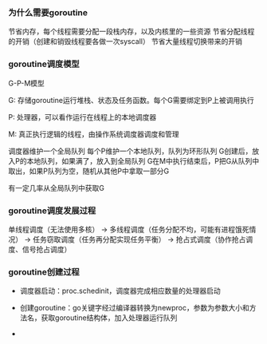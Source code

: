 ### 为什么需要goroutine

节省内存，每个线程需要分配一段栈内存，以及内核里的一些资源
节省分配线程的开销（创建和销毁线程要各做一次syscall）
节省大量线程切换带来的开销


### goroutine调度模型

G-P-M模型

G: 存储goroutine运行堆栈、状态及任务函数。每个G需要绑定到P上被调用执行

P: 处理器，可以看作运行在线程上的本地调度器

M: 真正执行逻辑的线程，由操作系统调度器调度和管理


调度器维护一个全局队列
每个P维护一个本地队列，队列为环形队列
G创建后，放入P的本地队列，如果满了，放入到全局队列
G在M中执行结束后，P把G从队列中取出，如果P队列为空，随机从其他P中拿取一部分G

有一定几率从全局队列中获取G


### goroutine调度发展过程

单线程调度（无法使用多核） -> 多线程调度（任务分配不均，可能有进程饿死情况） -> 任务窃取调度（任务再分配实现任务平衡） -> 抢占式调度（协作抢占调度、信号抢占调度）


### goroutine创建过程

* 调度器启动：proc.schedinit，调度器完成相应数量的处理器启动

* 创建goroutine：go关键字经过编译器转换为newproc，参数为参数大小和方法名，获取goroutine结构体，加入处理器运行队列

* 
